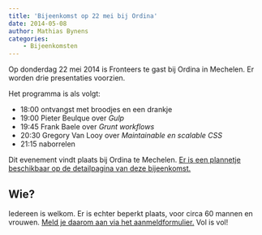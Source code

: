 ```yaml
---
title: 'Bijeenkomst op 22 mei bij Ordina'
date: 2014-05-08
author: Mathias Bynens
categories:
    - Bijeenkomsten
---
```


Op donderdag 22 mei 2014 is Fronteers te gast bij Ordina in Mechelen. Er worden drie presentaties voorzien.

Het programma is als volgt:

-   18:00 ontvangst met broodjes en een drankje
-   19:00 Pieter Beulque over _Gulp_
-   19:45 Frank Baele over _Grunt workflows_
-   20:30 Gregory Van Looy over _Maintainable en scalable CSS_
-   21:15 naborrelen

Dit evenement vindt plaats bij Ordina te Mechelen. [Er is een plannetje beschikbaar op de detailpagina van deze bijeenkomst.](/bijeenkomsten/2014/ordina)

## Wie?

Iedereen is welkom. Er is echter beperkt plaats, voor circa 60 mannen en vrouwen. [Meld je daarom aan via het aanmeldformulier.](/bijeenkomsten/2014/ordina#formulier-1) Vol is vol!
